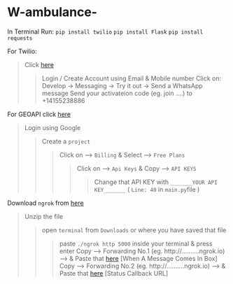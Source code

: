 # W-ambulance-

In Terminal Run:
`pip install twilio`
`pip install Flask`
`pip install requests`

For Twilio:
> Click [here](www.twilio.com/referral/Njt8YO)
>> Login / Create Account using Email & Mobile number
>> Click on: Develop -> Messaging -> Try it out -> Send a WhatsApp message
>> Send your activateion code (eg. join ....) to +14155238886 


For GEOAPI click [here](https://myprojects.geoapify.com/login)
>Login using Google
>>Create a `project`
>>>Click on --> `Billing` & Select --> `Free Plans`
>>>>Click on --> `Api Keys` & Copy --> `API KEYS`
>>>>>Change that API KEY with `_______YOUR API KEY_______` ( `Line: 40` in `main.py`file )

Download `ngrok` from [here](https://ngrok.com/download)
>Unzip the file
>>open `terminal` from `Downloads` or where you have saved that file
>>>paste `./ngrok http 5000` inside your terminal & press enter
>>>Copy --> Forwarding No.1 (eg. http://..........ngrok.io) --> & Paste that [here](https://console.twilio.com/us1/develop/sms/settings/whatsapp-sandbox?frameUrl=%2Fconsole%2Fsms%2Fwhatsapp%2Fsandbox%3Fx-target-region%3Dus1) [When A Message Comes In Box]
>>>Copy --> Forwarding No.2 (eg. http://..........ngrok.io) --> & Paste that [here](https://console.twilio.com/us1/develop/sms/settings/whatsapp-sandbox?frameUrl=%2Fconsole%2Fsms%2Fwhatsapp%2Fsandbox%3Fx-target-region%3Dus1) [Status Callback URL]
